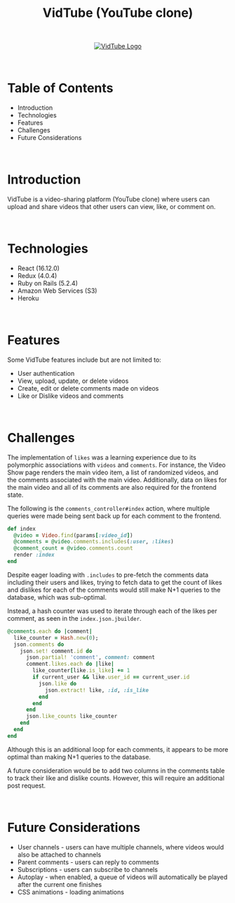 # <center> VidTube (YouTube clone) </center>

<br />
<p align="center">
  <a href="https://vidtube-app.herokuapp.com/">
    <img src="https://github.com/taeinha/VidTube/blob/master/app/assets/images/vidtube.png?raw=true" alt="VidTube Logo" /> 
  </a>
</p>
<br />

# Table of Contents
* Introduction
* Technologies
* Features
* Challenges
* Future Considerations

<br />

# Introduction
VidTube is a video-sharing platform (YouTube clone) where users can upload and share videos that other users can view, like, or comment on.

<br />

# Technologies

* React (16.12.0)
* Redux (4.0.4)
* Ruby on Rails (5.2.4)
* Amazon Web Services (S3)
* Heroku

<br />

# Features
Some VidTube features include but are not limited to:
* User authentication
* View, upload, update, or delete videos
* Create, edit or delete comments made on videos
* Like or Dislike videos and comments

<br />

# Challenges
The implementation of `likes` was a learning experience due to its polymorphic associations with `videos` and `comments`. For instance, the Video Show page renders the main video item, a list of randomized videos, and the comments associated with the main video. Additionally, data on likes for the main video and all of its comments are also required for the frontend state.

The following is the `comments_controller#index` action, where multiple queries were made being sent back up for each comment to the frontend.

```ruby
def index
  @video = Video.find(params[:video_id])
  @comments = @video.comments.includes(:user, :likes)
  @comment_count = @video.comments.count
  render :index
end
```

Despite eager loading with `.includes` to pre-fetch the comments data including their users and likes, trying to fetch data to get the count of likes and dislikes for each of the comments would still make N+1 queries to the database, which was sub-optimal.

Instead, a hash counter was used to iterate through each of the likes per comment, as seen in the `index.json.jbuilder`.

```ruby
@comments.each do |comment|
  like_counter = Hash.new(0);
  json.comments do
    json.set! comment.id do
      json.partial! 'comment', comment: comment
      comment.likes.each do |like|
        like_counter[like.is_like] += 1
        if current_user && like.user_id == current_user.id
          json.like do
            json.extract! like, :id, :is_like
          end
        end
      end
      json.like_counts like_counter
    end
  end
end
```
Although this is an additional loop for each comments, it appears to be more optimal than making N+1 queries to the database.

A future consideration would be to add two columns in the comments table to track their like and dislike counts. However, this will require an additional post request.

<br />

# Future Considerations
* User channels - users can have multiple channels, where videos would also be attached to channels
* Parent comments - users can reply to comments
* Subscriptions - users can subscribe to channels
* Autoplay - when enabled, a queue of videos will automatically be played after the current one finishes
* CSS animations - loading animations